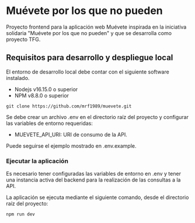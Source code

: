 # Muévete por los que no pueden
Proyecto frontend para la aplicación web Muévete inspirada en la iniciativa solidaria "Muévete por los que no pueden" y que se desarrolla como proyecto TFG.

## Requisitos para desarrollo y despliegue local
El entorno de desarrollo local debe contar con el siguiente software instalado.
- Nodejs v16.15.0 o superior
- NPM v8.8.0 o superior

```
git clone https://github.com/mrf1989/muevete.git
```

Se debe crear un archivo .env en el directorio raíz del proyecto y configurar las variables de entorno requeridas:

- MUEVETE_API_URI: URI de consumo de la API.

Puede seguirse el ejemplo mostrado en .env.example.

### Ejecutar la aplicación
Es necesario tener configuradas las variables de entorno en .env y tener una instancia activa del backend para la realización de las consultas a la API.

La aplicación se ejecuta mediante el siguiente comando, desde el directorio raíz del proyecto:

```
npm run dev
```